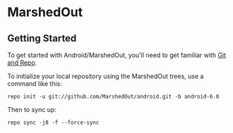 MarshedOut
===========

Getting Started
---------------

To get started with Android/MarshedOut, you'll need to get
familiar with [Git and Repo](http://source.android.com/source/using-repo.html).

To initialize your local repository using the MarshedOut trees, use a command like this:

    repo init -u git://github.com/MarshedOut/android.git -b android-6.0

Then to sync up:

    repo sync -j8 -f --force-sync
